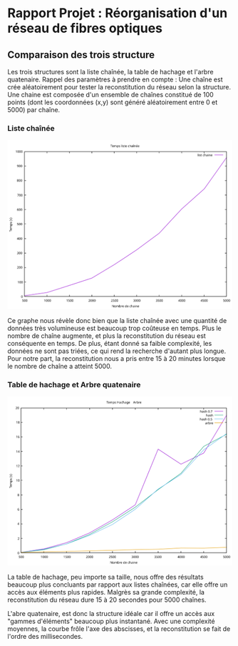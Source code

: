 # **Rapport Projet : Réorganisation d'un réseau de fibres optiques**

## **Comparaison des trois structure**

Les trois structures sont la liste chaînée, la table de hachage et l'arbre quatenaire.
Rappel des paramètres à prendre en compte : Une chaîne est crée aléatoirement pour tester la reconstitution du réseau selon la structure. Une chaine est composée d'un ensemble de chaînes constitué de 100 points (dont les coordonnées (x,y) sont généré aléatoirement entre 0 et 5000) par chaîne.

### **Liste chaînée**

![chaine](time_list.svg)

Ce graphe nous révèle donc bien que la liste chaînée avec une quantité de données très volumineuse est beaucoup trop coûteuse en temps. Plus le nombre de chaîne augmente, et plus la reconstitution du réseau est conséquente en temps.
De plus, étant donné sa faible complexité, les données ne sont pas triées, ce qui rend la recherche d'autant plus longue.
Pour notre part, la reconstitution nous a pris entre 15 à 20 minutes lorsque le nombre de chaîne a atteint 5000.

### **Table de hachage et Arbre quatenaire**

![chaine](time_hash_arbre.svg)

La table de hachage, peu importe sa taille, nous offre des résultats beaucoup plus concluants par rapport aux listes chaînées, car elle offre un accès aux éléments plus rapides. Malgrès sa grande complexité, la reconstitution du réseau dure 15 à 20 secondes pour 5000 chaînes.

L'abre quatenaire, est donc la structure idéale car il offre un accès aux "gammes d'éléments" beaucoup plus instantané. Avec une complexité moyennes, la courbe frôle l'axe des abscisses, et la reconstitution se fait de l'ordre des millisecondes.

